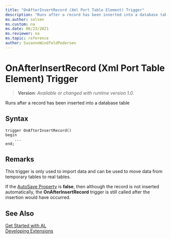 ```yaml
---
title: "OnAfterInsertRecord (Xml Port Table Element) Trigger"
description: "Runs after a record has been inserted into a database table"
ms.author: solsen
ms.custom: na
ms.date: 06/23/2021
ms.reviewer: na
ms.topic: reference
author: SusanneWindfeldPedersen
---
```

[//]: # (START>DO_NOT_EDIT)
[//]: # (IMPORTANT:Do not edit any of the content between here and the END>DO_NOT_EDIT.)
[//]: # (Any modifications should be made in the .xml files in the ModernDev repo.)

# OnAfterInsertRecord (Xml Port Table Element) Trigger
> **Version**: _Available or changed with runtime version 1.0._

Runs after a record has been inserted into a database table


## Syntax
```AL
trigger OnAfterInsertRecord()
begin
    ...
end;
```



[//]: # (IMPORTANT: END>DO_NOT_EDIT)

## Remarks  
 This trigger is only used to import data and can be used to move data from temporary tables to real tables.  
  
 If the [AutoSave Property](../../properties/devenv-autosave-property.md) is **false**, then although the record is not inserted automatically, the **OnAfterInsertRecord** trigger is still called after the insertion would have occurred.  
  
## See Also  
[Get Started with AL](../../devenv-get-started.md)  
[Developing Extensions](../../devenv-dev-overview.md)  
